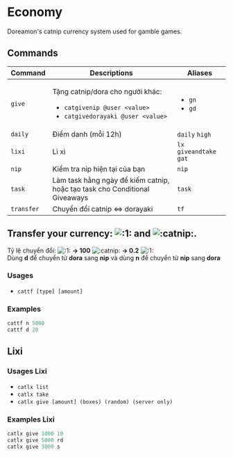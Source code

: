 # Economy

Doreamon's catnip currency system used for gamble games.

## Commands

| Command     | Descriptions                                                                                                               | Aliases                                                   |
| ----------- | -------------------------------------------------------------------------------------------------------------------------- | --------------------------------------------------------- |
| `give`      | <p>Tặng catnip/dora cho người khác:</p><ul><li>`catgivenip @user <value>`</li><li>`catgivedorayaki @user <value>`</li></ul> | <ul><li>`gn`</li><li>`gd`</li></ul> |
| `daily`     | Điểm danh (mỗi 12h)                                                                                            | `daily` `high`                                            |
| `lixi`      | Lì xì                                                                                              | `lx` `giveandtake` `gat`                                  |
| `nip`       | Kiểm tra nip hiện tại của bạn                                                                                                         | `nip`                                                     |
| `task`      | Làm task hằng ngày để kiếm catnip, hoặc tạo task cho Conditional Giveaways                                   | `task`                                                    |
| `transfer`  | Chuyển đổi catnip <=> dorayaki                                                                                               | `tf`                                                      |

## Transfer your currency: ![:1:](https://cdn.discordapp.com/emojis/656202630179323935.webp?size=40\&quality=lossless) and ![:catnip:](https://cdn.discordapp.com/emojis/789781716834582529.webp?size=40\&quality=lossless).

Tỷ lệ chuyển đổi: ![:1:](https://cdn.discordapp.com/emojis/656202630179323935.webp?size=40\&quality=lossless) **-> 100** ![:catnip:](https://cdn.discordapp.com/emojis/789781716834582529.webp?size=40\&quality=lossless) **-> 0.2** ![:1:](https://cdn.discordapp.com/emojis/656202630179323935.webp?size=40\&quality=lossless) \
Dùng **d** để chuyển từ **dora** sang **nip** và dùng **n** để chuyển từ **nip** sang **dora**

### Usages

* `cattf [type] [amount]`

### Examples

```s
cattf n 5000
cattf d 20
```

## Lixi

### Usages Lixi

* `catlx list`
* `catlx take`
* `catlx give [amount] (boxes) (random) (server only)`

### Examples Lixi

```s
catlx give 1000 10
catlx give 5000 rd
catlx give 3000 s
```

